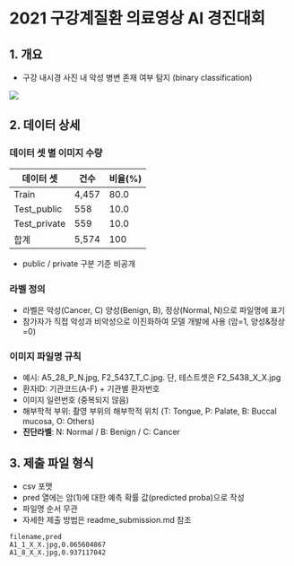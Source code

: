 # 2021 구강계질환 의료영상 AI 경진대회

## 1. 개요

* 구강 내시경 사진 내 악성 병변 존재 여부 탐지 (binary classification)

![](https://raw.githubusercontent.com/mnc-challenge/healthcare_mouth/main/img/%EA%B5%AC%EA%B0%95_01.png)

## 2. 데이터 상세

### 데이터 셋 별 이미지 수량

| 데이터 셋    | 건수  | 비율(%) |
| ------------ | ----- | ------- |
| Train        | 4,457 | 80.0    |
| Test_public  | 558   | 10.0    |
| Test_private | 559   | 10.0    |
| 합계         | 5,574 | 100     |

* public / private 구분 기준 비공개

### 라벨 정의

* 라벨은 악성(Cancer, C) 양성(Benign, B), 정상(Normal, N)으로 파일명에 표기
* 참가자가 직접 악성과 비악성으로 이진화하여 모델 개발에 사용 (암=1, 양성&정상=0)

### 이미지 파일명 규칙
* 예시: A5_28_P_N.jpg, F2_5437_T_C.jpg. 단, 테스트셋은 F2_5438_X_X.jpg
* 환자ID: 기관코드(A-F) + 기관별 환자번호
* 이미지 일련번호 (중복되지 않음)
* 해부학적 부위: 촬영 부위의 해부학적 위치 (T: Tongue, P: Palate, B: Buccal mucosa, O: Others)
* **진단라벨**: N: Normal / B: Benign / C: Cancer 


## 3. 제출 파일 형식

* csv 포맷
* pred 열에는 암(1)에 대한 예측 확률 값(predicted proba)으로 작성
* 파일명 순서 무관
* 자세한 제출 방법은 readme_submission.md 참조

```  result.csv
filename,pred
A1_1_X_X.jpg,0.065604867
A1_8_X_X.jpg,0.937117042
```
